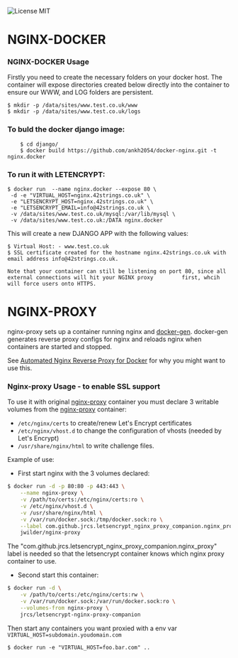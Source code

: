 ![License MIT](https://img.shields.io/badge/license-MIT-blue.svg)

# NGINX-DOCKER


### NGINX-DOCKER Usage


Firstly you need to create the necessary folders on your docker host. The container will expose directories created below directly into the container to ensure our WWW, and LOG folders are persistent.

	$ mkdir -p /data/sites/www.test.co.uk/www
	$ mkdir -p /data/sites/www.test.co.uk/logs



### To buld the docker django image:

		$ cd django/
		$ docker build https://github.com/ankh2054/docker-nginx.git -t nginx.docker 

### To run it with LETENCRYPT:

    $ docker run  --name nginx.docker --expose 80 \
	 -d -e "VIRTUAL_HOST=nginx.42strings.co.uk" \
 	 -e "LETSENCRYPT_HOST=nginx.42strings.co.uk" \
	 -e "LETSENCRYPT_EMAIL=info@42strings.co.uk \
	 -v /data/sites/www.test.co.uk/mysql:/var/lib/mysql \
	 -v /data/sites/www.test.co.uk:/DATA nginx.docker


This will create a new DJANGO APP with the following values:

	$ Virtual Host: - www.test.co.uk
	$ SSL certificate created for the hostname nginx.42strings.co.uk with email address info@42strings.co.uk.
	
	Note that your container can still be listening on port 80, since all external connections will hit your NGINX proxy 	     first, whcih will force users onto HTTPS. 
	


# NGINX-PROXY


nginx-proxy sets up a container running nginx and [docker-gen][1].  docker-gen generates reverse proxy configs for nginx and reloads nginx when containers are started and stopped.

See [Automated Nginx Reverse Proxy for Docker][2] for why you might want to use this.

### Nginx-proxy Usage - to enable SSL support

To use it with original [nginx-proxy](https://github.com/jwilder/nginx-proxy) container you must declare 3 writable volumes from the [nginx-proxy](https://github.com/jwilder/nginx-proxy) container:
* `/etc/nginx/certs` to create/renew Let's Encrypt certificates
* `/etc/nginx/vhost.d` to change the configuration of vhosts (needed by Let's Encrypt)
* `/usr/share/nginx/html` to write challenge files.

Example of use:

* First start nginx with the 3 volumes declared:
```bash
$ docker run -d -p 80:80 -p 443:443 \
    --name nginx-proxy \
    -v /path/to/certs:/etc/nginx/certs:ro \
    -v /etc/nginx/vhost.d \
    -v /usr/share/nginx/html \
    -v /var/run/docker.sock:/tmp/docker.sock:ro \
    --label com.github.jrcs.letsencrypt_nginx_proxy_companion.nginx_proxy \
    jwilder/nginx-proxy
```
The "com.github.jrcs.letsencrypt_nginx_proxy_companion.nginx_proxy" label is needed so that the letsencrypt container knows which nginx proxy container to use.

* Second start this container:
```bash
$ docker run -d \
    -v /path/to/certs:/etc/nginx/certs:rw \
    -v /var/run/docker.sock:/var/run/docker.sock:ro \
    --volumes-from nginx-proxy \
    jrcs/letsencrypt-nginx-proxy-companion
```

Then start any containers you want proxied with a env var `VIRTUAL_HOST=subdomain.youdomain.com`

    $ docker run -e "VIRTUAL_HOST=foo.bar.com" ..




[1]: https://github.com/etopian/docker-gen
[2]: http://jasonwilder.com/blog/2014/03/25/automated-nginx-reverse-proxy-for-docker/


